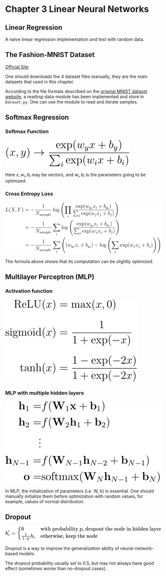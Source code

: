 # Chapter 3 Linear Neural Networks

## Linear Regression
A naive linear regression implementation and test with random data.



## The Fashion-MNIST Dataset

[Official Site](https://github.com/zalandoresearch/fashion-mnist)

One should downloads the 4 dataset files manually, they are the main datasets that used in this chapter.

According to the file formats described on the [original MNIST dataset website](http://yann.lecun.com/exdb/mnist/), a reading-data-module has been implemented and store in `Dataset.py`. One can use the module to read and iterate samples.



## Softmax Regression

### Softmax Function

![cross_entropy_loss](../Figures/softmax_function.svg)

Here $x, w_i, b_i$ may be vectors, and $w_i, b_i$ is the parameters going to be optimized.

### Cross Entropy Loss

![cross_entropy_loss](../Figures/cross_entropy_loss.svg)

The formula above shows that its computation can be slightly optimized.



## Multilayer Perceptron (MLP)

### Activation function

![cross_entropy_loss](../Figures/activation.svg)

### MLP with multiple hidden layers

![cross_entropy_loss](../Figures/mlp.svg)

In MLP, the initialization of parameters (i.e. W, b) is essential. One should manually initialize them before optimization with random values, for example, values of normal distribution.



## Dropout

![cross_entropy_loss](../Figures/dropout.svg)

Dropout is a way to improve the generalization ability of neural-network-based models. 

The dropout probability usually set to 0.5, but may not always have good effect (sometimes worse than no-dropout cases).